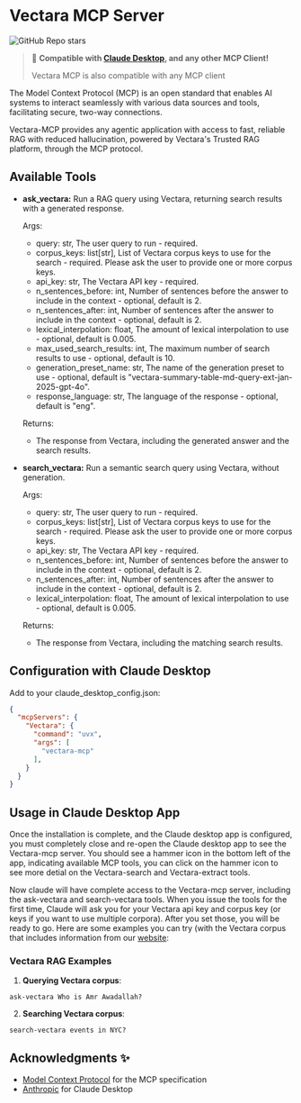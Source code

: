 # Vectara MCP Server

![GitHub Repo stars](https://img.shields.io/github/stars/Vectara/Vectara-mcp?style=social)

> 🔌 **Compatible with [Claude Desktop](https://claude.ai/desktop), and any other MCP Client!**
>
> Vectara MCP is also compatible with any MCP client
>

The Model Context Protocol (MCP) is an open standard that enables AI systems to interact seamlessly with various data sources and tools, facilitating secure, two-way connections.

Vectara-MCP provides any agentic application with access to fast, reliable RAG with reduced hallucination, powered by Vectara's Trusted RAG platform, through the MCP protocol.

## Available Tools

- **ask_vectara:**
  Run a RAG query using Vectara, returning search results with a generated response.

  Args:

  - query: str, The user query to run - required.
  - corpus_keys: list[str], List of Vectara corpus keys to use for the search - required. Please ask the user to provide one or more corpus keys. 
  - api_key: str, The Vectara API key - required.
  - n_sentences_before: int, Number of sentences before the answer to include in the context - optional, default is 2.
  - n_sentences_after: int, Number of sentences after the answer to include in the context - optional, default is 2.
  - lexical_interpolation: float, The amount of lexical interpolation to use - optional, default is 0.005.
  - max_used_search_results: int, The maximum number of search results to use - optional, default is 10.
  - generation_preset_name: str, The name of the generation preset to use - optional, default is "vectara-summary-table-md-query-ext-jan-2025-gpt-4o".
  - response_language: str, The language of the response - optional, default is "eng".

  Returns:

    - The response from Vectara, including the generated answer and the search results.

- **search_vectara:**
    Run a semantic search query using Vectara, without generation.

  Args:

  - query: str, The user query to run - required.
  - corpus_keys: list[str], List of Vectara corpus keys to use for the search - required. Please ask the user to provide one or more corpus keys. 
  - api_key: str, The Vectara API key - required.
  - n_sentences_before: int, Number of sentences before the answer to include in the context - optional, default is 2.
  - n_sentences_after: int, Number of sentences after the answer to include in the context - optional, default is 2.
  - lexical_interpolation: float, The amount of lexical interpolation to use - optional, default is 0.005.
    
  Returns:
  - The response from Vectara, including the matching search results.


## Configuration with Claude Desktop

Add to your claude_desktop_config.json:

```json
{
  "mcpServers": {
    "Vectara": {
      "command": "uvx",
      "args": [
        "vectara-mcp"
      ],
    }
  }
}
```

## Usage in Claude Desktop App

Once the installation is complete, and the Claude desktop app is configured, you must completely close and re-open the Claude desktop app to see the Vectara-mcp server. You should see a hammer icon in the bottom left of the app, indicating available MCP tools, you can click on the hammer icon to see more detial on the Vectara-search and Vectara-extract tools.

Now claude will have complete access to the Vectara-mcp server, including the ask-vectara and search-vectara tools. 
When you issue the tools for the first time, Claude will ask you for your Vectara api key and corpus key (or keys if you want to use multiple corpora). After you set those, you will be ready to go. Here are some examples you can try (with the Vectara corpus that includes information from our [website](https://vectara.com):

### Vectara RAG Examples

1. **Querying Vectara corpus**:
```
ask-vectara Who is Amr Awadallah?
```

2. **Searching Vectara corpus**:
```
search-vectara events in NYC?
```

## Acknowledgments ✨

- [Model Context Protocol](https://modelcontextprotocol.io) for the MCP specification
- [Anthropic](https://anthropic.com) for Claude Desktop
